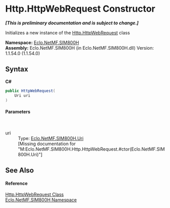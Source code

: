 # Http.HttpWebRequest Constructor 
 _**\[This is preliminary documentation and is subject to change.\]**_

Initializes a new instance of the <a href="T_Eclo_NetMF_SIM800H_Http_HttpWebRequest">Http.HttpWebRequest</a> class

**Namespace:**&nbsp;<a href="N_Eclo_NetMF_SIM800H">Eclo.NetMF.SIM800H</a><br />**Assembly:**&nbsp;Eclo.NetMF.SIM800H (in Eclo.NetMF.SIM800H.dll) Version: 1.1.54.0 (1.1.54.0)

## Syntax

**C#**<br />
``` C#
public HttpWebRequest(
	Uri uri
)
```


#### Parameters
&nbsp;<dl><dt>uri</dt><dd>Type: <a href="T_Eclo_NetMF_SIM800H_Uri">Eclo.NetMF.SIM800H.Uri</a><br />\[Missing <param name="uri"/> documentation for "M:Eclo.NetMF.SIM800H.Http.HttpWebRequest.#ctor(Eclo.NetMF.SIM800H.Uri)"\]</dd></dl>

## See Also


#### Reference
<a href="T_Eclo_NetMF_SIM800H_Http_HttpWebRequest">Http.HttpWebRequest Class</a><br /><a href="N_Eclo_NetMF_SIM800H">Eclo.NetMF.SIM800H Namespace</a><br />
